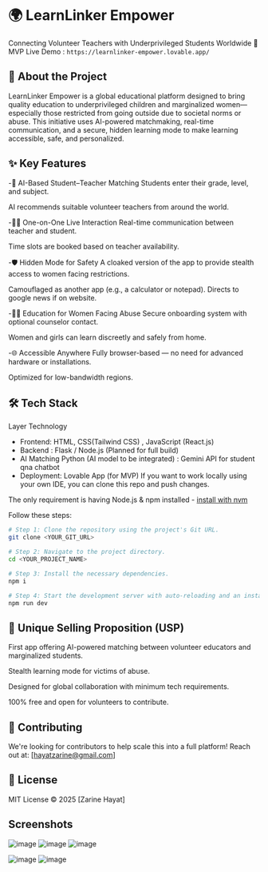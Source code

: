 # 🌍 LearnLinker Empower
Connecting Volunteer Teachers with Underprivileged Students Worldwide 
🔗 MVP Live Demo : `https://learnlinker-empower.lovable.app/`

 ## 📌 About the Project
LearnLinker Empower is a global educational platform designed to bring quality education to underprivileged children and marginalized women—especially those restricted from going outside due to societal norms or abuse. This initiative uses AI-powered matchmaking, real-time communication, and a secure, hidden learning mode to make learning accessible, safe, and personalized.

## ✨ Key Features
-🧠 AI-Based Student–Teacher Matching
Students enter their grade, level, and subject.

AI recommends suitable volunteer teachers from around the world.

-🧑‍🏫 One-on-One Live Interaction
Real-time communication between teacher and student.

Time slots are booked based on teacher availability.

-🛡️ Hidden Mode for Safety
A cloaked version of the app to provide stealth access to women facing restrictions.

Camouflaged as another app (e.g., a calculator or notepad). Directs to google news if on website. 

-👩‍🎓 Education for Women Facing Abuse
Secure onboarding system with optional counselor contact.

Women and girls can learn discreetly and safely from home.

-🌐 Accessible Anywhere
Fully browser-based — no need for advanced hardware or installations.

Optimized for low-bandwidth regions.

## 🛠️ Tech Stack
Layer	Technology
- Frontend: 	HTML, CSS(Tailwind CSS) , JavaScript (React.js)
- Backend	: Flask / Node.js (Planned for full build)
- AI Matching	Python (AI model to be integrated) : Gemini API for student qna chatbot
- Deployment: 	Lovable App (for MVP)
If you want to work locally using your own IDE, you can clone this repo and push changes.

The only requirement is having Node.js & npm installed - [install with nvm](https://github.com/nvm-sh/nvm#installing-and-updating)

Follow these steps:

```sh
# Step 1: Clone the repository using the project's Git URL.
git clone <YOUR_GIT_URL>

# Step 2: Navigate to the project directory.
cd <YOUR_PROJECT_NAME>

# Step 3: Install the necessary dependencies.
npm i

# Step 4: Start the development server with auto-reloading and an instant preview.
npm run dev
```
## 🌟 Unique Selling Proposition (USP)
First app offering AI-powered matching between volunteer educators and marginalized students.

Stealth learning mode for victims of abuse.

Designed for global collaboration with minimum tech requirements.

100% free and open for volunteers to contribute.
## 🤝 Contributing
We're looking for contributors to help scale this into a full platform!
Reach out at: [hayatzarine@gmail.com]

## 📃 License
MIT License © 2025 [Zarine Hayat]
## Screenshots 
![image](https://github.com/user-attachments/assets/405547e3-11bb-48fd-a573-cc3642ad9ea0)
![image](https://github.com/user-attachments/assets/7a8a7471-d05b-48fc-b63b-be627db99bab)
![image](https://github.com/user-attachments/assets/091cfeaf-add5-4e3b-b938-60bcc8b77105)

![image](https://github.com/user-attachments/assets/56134f57-1ffd-4ee2-b1cf-6bfef8ee4444)
![image](https://github.com/user-attachments/assets/1465c11a-c9ca-4403-97df-2c866b648811)




